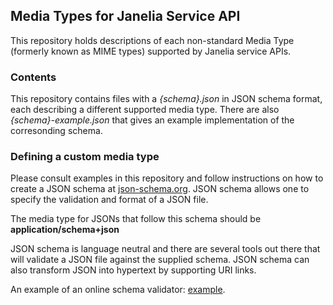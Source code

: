 ## Media Types for Janelia Service API

This repository holds descriptions of each non-standard Media Type (formerly known as MIME types)
supported by Janelia service APIs.  

### Contents

This repository contains files with a *{schema}.json* in JSON schema format, each describing
a different supported media type.  There are also *{schema}-example.json* that gives an example
implementation of the corresonding schema.

### Defining a custom media type

Please consult examples in this repository and follow instructions on how to create
a JSON schema at [json-schema.org](http://www.json-schema.org).  JSON schema allows
one to specify the validation and format of a JSON file.

The media type for JSONs that follow this schema should be **application/schema+json**

JSON schema is language neutral and there are several tools out there that will validate
a JSON file against the supplied schema.  JSON schema can also transform JSON into
hypertext by supporting URI links.

An example of an online schema validator:
[example](http://json-schema-validator.herokuapp.com/).
